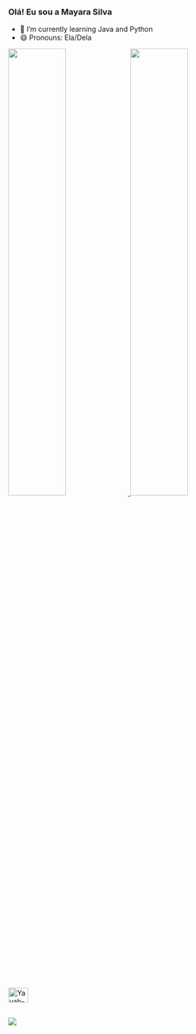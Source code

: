 ### Olá! Eu sou a Mayara Silva



- 🌱 I’m currently learning Java and Python  
- 😄 Pronouns: Ela/Dela

 <div>
  <a href="https://github.com/yayahsilva">
  <img width="48%" src ="https://github-readme-stats.vercel.app/api?username=yayahsilva&show_icons=true&theme=dracula&include_all_commits=true&count_private=true">
 <img width="48%" src ="https://github-readme-stats.vercel.app/api/top-langs/?username=yayahsilva&layout=compact&langs_count=16&theme=dracula">
 </div>
 </div style="display: inline block"><br>
 <img align="center" alt="Yayah-Java" height="30" width="40" src="https://cdn.jsdelivr.net/gh/devicons/devicon/icons/java/java-original.svg" />
 </div>
 
 ##
 
 <div>
 <a href = "malito:mayara.franciele39@gmail.com"><img src="https://img.shields.io/badge/Gmail-D14836?style=for-the-badge&logo=gmail&logoColor=white" target="_blank"></a>
 </div>
           
             
